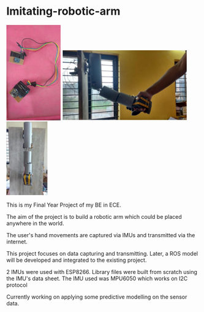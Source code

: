 # Imitating-robotic-arm

![Sensors](https://github.com/suraj2596/Imitating-robotic-arm/blob/master/misc/1)
![Hand](https://github.com/suraj2596/Imitating-robotic-arm/blob/master/misc/2)
![hand](https://github.com/suraj2596/Imitating-robotic-arm/blob/master/misc/3)


This is my Final Year Project of my BE in ECE. 

The aim of the project is to build a robotic arm which could be placed anywhere in the world. 

The user's hand movements are captured via IMUs and transmitted via the internet. 

This project focuses on data capturing and transmitting. Later, a ROS model will be developed and integrated to the existing project.

2 IMUs were used with ESP8266. Library files were built from scratch using the IMU's data sheet. The IMU used was MPU6050 which works on I2C protocol

Currently working on applying some predictive modelling on the sensor data.
